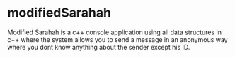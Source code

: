 # modifiedSarahah
Modified Sarahah is a c++ console application using all data structures in c++ where the system allows you to send a message in an anonymous way where you dont know anything about the sender except his ID.
